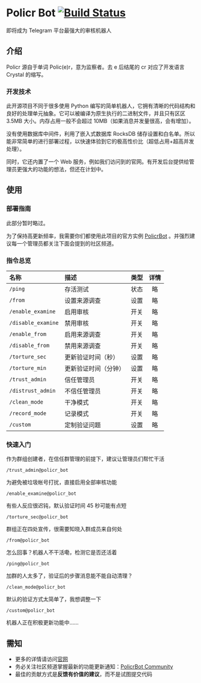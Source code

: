 # Policr Bot [![Build Status](https://github-ci.bluerain.io/api/badges/Hentioe/policr/status.svg)](https://github-ci.bluerain.io/Hentioe/policr)

即将成为 Telegram 平台最强大的审核机器人

## 介绍

Policr 源自于单词 Polic(e)r，意为监察者。去 e 后结尾的 cr 对应了开发语言 Crystal 的缩写。

### 开发技术

此开源项目不同于很多使用 Python 编写的简单机器人，它拥有清晰的代码结构和良好的处理单元抽象。它可以被编译为原生执行的二进制文件，并且只有区区 3.5MB 大小。内存占用一般不会超过 10MB（如果消息并发量很高，会有增加）。

没有使用数据库中间件，利用了嵌入式数据库 RocksDB 储存设置和白名单。所以能非常简单的进行部署过程，以快速体验到它的极高性价比（超低占用+超高并发处理）。

同时，它还内置了一个 Web 服务，例如我们访问到的官网。有开发后台提供给管理员更强大的功能的想法，但还在计划中。

## 使用

### 部署指南

此部分暂时略过。

为了保持高更新频率，我需要你们都使用此项目的官方实例 [PolicrBot](https://t.me/policr_bot) 。并强烈建议每一个管理员都关注下面会提到的社区频道。

### 指令总览

| 名称               | 描述                 | 类型 | 详情 |
| :----------------- | :------------------- | :--: | :--: |
| `/ping`            | 存活测试             | 状态 |  略  |
| `/from`            | 设置来源调查         | 设置 |  略  |
| `/enable_examine`  | 启用审核             | 开关 |  略  |
| `/disable_examine` | 禁用审核             | 开关 |  略  |
| `/enable_from`     | 启用来源调查         | 开关 |  略  |
| `/disable_from`    | 禁用来源调查         | 开关 |  略  |
| `/torture_sec`     | 更新验证时间（秒）   | 设置 |  略  |
| `/torture_min`     | 更新验证时间（分钟） | 设置 |  略  |
| `/trust_admin`     | 信任管理员           | 开关 |  略  |
| `/distrust_admin`  | 不信任管理员         | 开关 |  略  |
| `/clean_mode`      | 干净模式             | 开关 |  略  |
| `/record_mode`     | 记录模式             | 开关 |  略  |
| `/custom`          | 定制验证问题         | 设置 |  略  |

### 快速入门

作为群组创建者，在信任群管理的前提下，建议让管理员们帮忙干活

```
/trust_admin@policr_bot
```

为避免被垃圾帐号打扰，直接启用全部审核功能

```
/enable_examine@policr_bot
```

有些人反应很迟钝，默认验证时间 45 秒可能有点短

```
/torture_sec@policr_bot
```

群组正在四处宣传，很需要知晓入群成员来自何处

```
/from@policr_bot
```

怎么回事？机器人不干活嘞，检测它是否还活着

```
/ping@policr_bot
```

加群的人太多了，验证后的步骤消息能不能自动清理？

```
/clean_mode@policr_bot
```

默认的验证方式太简单了，我想调整一下

```
/custom@policr_bot
```

机器人正在积极更新功能中……

## 需知

- 更多的详情请访问[官网](https://policr.bluerain.io)
- 务必关注社区频道掌握最新的功能更新通知：[PolicrBot Community](https://t.me/policr_community)
- 最佳的贡献方式是**反馈有价值的建议**，而不是试图提交代码
